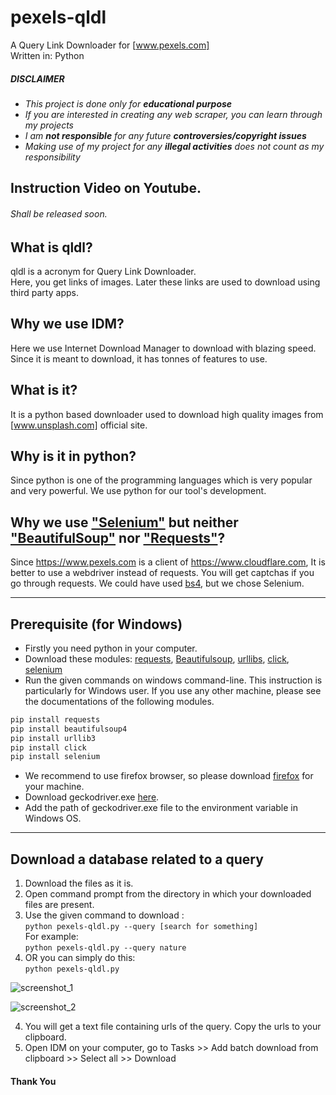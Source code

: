 # pexels-qldl
A Query Link Downloader for [www.pexels.com]<br>
Written in: Python<br>
##### ___DISCLAIMER___
* *This project is done only for __educational purpose__*
* *If you are interested in creating any web scraper, you can learn through my projects*
* *I am __not responsible__ for any future __controversies/copyright issues__*
* *Making use of my project for any __illegal activities__ does not count as my responsibility*

## Instruction Video on Youtube.
###### Shall be released soon.

## What is qldl?
qldl is a acronym for Query Link Downloader.<br>
Here, you get links of images. Later these links are used to download using third party apps.
## Why we use IDM?
Here we use Internet Download Manager to download with blazing speed. Since it is meant to download, it has tonnes of features to use.
## What is it?
It is a python based downloader used to download high quality images from [www.unsplash.com] official site.
## Why is it in python?
Since python is one of the programming languages which is very popular and very powerful. We use python for our tool's development.
## Why we use ["Selenium"](https://pypi.org/project/selenium/) but neither ["BeautifulSoup"](https://pypi.org/project/beautifulsoup4/) nor ["Requests"](https://pypi.org/project/requests/)?
Since https://www.pexels.com is a client of https://www.cloudflare.com, It is better to use a webdriver instead of requests. You will get captchas if you go through requests. 
We could have used [bs4](https://pypi.org/project/beautifulsoup4/ "Beautiful Soup"), but we chose Selenium. 

----

## Prerequisite (for Windows)
* Firstly you need python in your computer.<br>
* Download these modules: [requests](https://pypi.org/project/requests/), [Beautifulsoup](https://pypi.org/project/bs4/), [urllibs](https://pypi.org/project/urllib3/), [click](https://pypi.org/project/click/), [selenium](https://pypi.org/project/selenium/)<br>
* Run the given commands on windows command-line. This instruction is particularly for Windows user. If you use any other machine, please see the documentations of the following modules.
```Python
pip install requests
pip install beautifulsoup4
pip install urllib3
pip install click
pip install selenium
```
* We recommend to use firefox browser, so please download [firefox](https://www.mozilla.org/en-US/firefox/new/ "Firefox Official") for your machine.
* Download geckodriver.exe [here](https://github.com/mozilla/geckodriver/releases "Mozilla Github").
* Add the path of geckodriver.exe file to the environment variable in Windows OS. 
----

## Download a database related to a query
1. Download the files as it is.
2. Open command prompt from the directory in which your downloaded files are present.
3. Use the given command to download : 
<br>`python pexels-qldl.py --query [search for something]`<br>For example: <br>
`python pexels-qldl.py --query nature`<br>
4. OR you can simply do this:<br>`python pexels-qldl.py`<br>

![screenshot_1](https://github.com/arg-z/pexels-qldl/blob/master/images/1.PNG?raw=true)<br>

![screenshot_2](https://github.com/arg-z/pexels-qldl/blob/master/images/2.PNG?raw=true)<br>

4. You will get a text file containing urls of the query. Copy the urls to your clipboard.<br>
5. Open IDM on your computer, go to Tasks >> Add batch download from clipboard >> Select all >> Download<br>

#### Thank You
